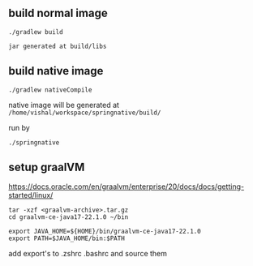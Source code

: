## build normal image

```
./gradlew build
```
`jar generated at build/libs`

## build native image 

```
./gradlew nativeCompile
```
native image will be generated at `/home/vishal/workspace/springnative/build/`

run by 

```
./springnative
```


## setup graalVM

https://docs.oracle.com/en/graalvm/enterprise/20/docs/docs/getting-started/linux/



```
tar -xzf <graalvm-archive>.tar.gz
cd graalvm-ce-java17-22.1.0 ~/bin

```
```
export JAVA_HOME=${HOME}/bin/graalvm-ce-java17-22.1.0
export PATH=$JAVA_HOME/bin:$PATH

```

add export's to .zshrc .bashrc and source them 

